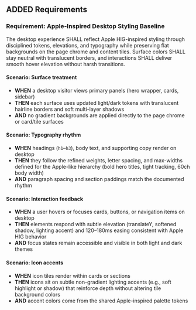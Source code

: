 ## ADDED Requirements

### Requirement: Apple-Inspired Desktop Styling Baseline

The desktop experience SHALL reflect Apple HIG-inspired styling through disciplined tokens, elevations, and typography while preserving flat backgrounds on the page chrome and content tiles. Surface colors SHALL stay neutral with translucent borders, and interactions SHALL deliver smooth hover elevation without harsh transitions.

#### Scenario: Surface treatment

- **WHEN** a desktop visitor views primary panels (hero wrapper, cards, sidebar)
- **THEN** each surface uses updated light/dark tokens with translucent hairline borders and soft multi-layer shadows
- **AND** no gradient backgrounds are applied directly to the page chrome or card/tile surfaces

#### Scenario: Typography rhythm

- **WHEN** headings (`h1`–`h3`), body text, and supporting copy render on desktop
- **THEN** they follow the refined weights, letter spacing, and max-widths defined for the Apple-like hierarchy (bold hero titles, tight tracking, 60ch body width)
- **AND** paragraph spacing and section paddings match the documented rhythm

#### Scenario: Interaction feedback

- **WHEN** a user hovers or focuses cards, buttons, or navigation items on desktop
- **THEN** elements respond with subtle elevation (translateY, softened shadow, lighting accent) and 120–180ms easing consistent with Apple HIG behavior
- **AND** focus states remain accessible and visible in both light and dark themes

#### Scenario: Icon accents

- **WHEN** icon tiles render within cards or sections
- **THEN** icons sit on subtle non-gradient lighting accents (e.g., soft highlight or shadow) that reinforce depth without altering tile background colors
- **AND** accent colors come from the shared Apple-inspired palette tokens
